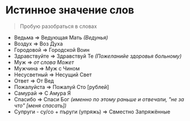 # Истинное значение слов
> Пробую разобраться в словах

* Ведьма => Ведующая Мать _(Ведунья)_
* Воздух => Воз Духа
* Городовой => Городской Воин
* Здравствуйте => Здравствуй Те _(Пожеланийе здоровья больному)_
* Муж => _от слова Может_
* Мужчина => Муж с Чином
* Несусветный => Несущий Свет
* Ответ => От Вед
* Пожалуйста => Пожалуй Сто [рублей]
* Самурай => С Амура Я
* Спасибо => Спаси Бог _(именно по этому раньше и отвечали, "не за что" [меня спасать])_
* Супруги - су/со + пъруги (упряжь) => Свместно Запряжённые
